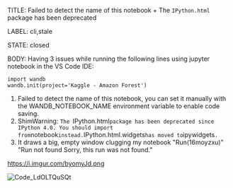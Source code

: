 TITLE:
Failed to detect the name of this notebook + The `IPython.html` package has been deprecated

LABEL:
cli,stale

STATE:
closed

BODY:
Having 3 issues while running the following lines using jupyter notebook in the VS Code IDE:
```
import wandb
wandb.init(project='Kaggle - Amazon Forest')
```

1. Failed to detect the name of this notebook, you can set it manually with the WANDB_NOTEBOOK_NAME environment variable to enable code saving.
2. ShimWarning: `The `IPython.html` package has been deprecated since IPython 4.0. You should import from `notebook` instead. `IPython.html.widgets` has moved to `ipywidgets`.`
3. It draws a big, empty window clugging my notebook "Run(16moyzxu)" "Run not found Sorry, this run was not found."

https://i.imgur.com/byomyJd.png

![Code_LdOLTQuSQt](https://user-images.githubusercontent.com/4758917/130326808-07bfbe4d-6d32-4e95-aed0-1090671602db.png)


